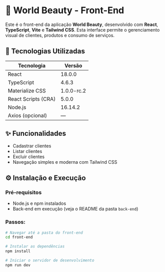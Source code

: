 # 💅 World Beauty - Front-End

Este é o front-end da aplicação **World Beauty**, desenvolvido com **React**, **TypeScript**, **Vite** e **Tailwind CSS**. Esta interface permite o gerenciamento visual de clientes, produtos e consumo de serviços.

## 🚀 Tecnologias Utilizadas

| Tecnologia             | Versão         | 
|------------------------|----------------|
| React                  | 18.0.0         | 
| TypeScript             | 4.6.3          | 
| Materialize CSS        | 1.0.0-rc.2     | 
| React Scripts (CRA)    | 5.0.0          | 
| Node.js                | 16.14.2        |
| Axios (opcional)       | —              |


## ✨ Funcionalidades

- Cadastrar clientes
- Listar clientes
- Excluir clientes
- Navegação simples e moderna com Tailwind CSS

## ⚙️ Instalação e Execução

### Pré-requisitos

- Node.js e npm instalados
- Back-end em execução (veja o README da pasta `back-end`)

### Passos:

```bash
# Navegar até a pasta do front-end
cd front-end

# Instalar as dependências
npm install

# Iniciar o servidor de desenvolvimento
npm run dev
